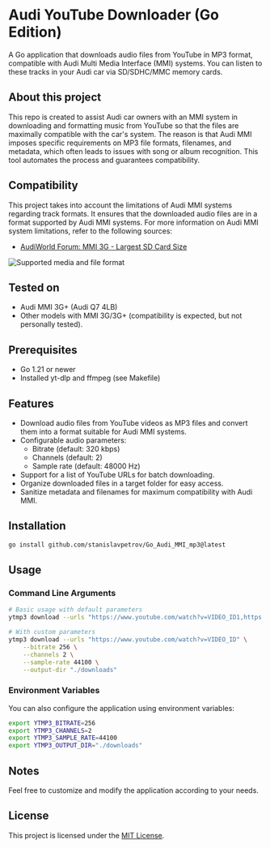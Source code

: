 # Audi YouTube Downloader (Go Edition)

A Go application that downloads audio files from YouTube in MP3 format, compatible with Audi Multi Media Interface (MMI) systems. You can listen to these tracks in your Audi car via SD/SDHC/MMC memory cards.


## About this project

This repo is created to assist Audi car owners with an MMI system in downloading and formatting music from YouTube so that the files are maximally compatible with the car's system. The reason is that Audi MMI imposes specific requirements on MP3 file formats, filenames, and metadata, which often leads to issues with song or album recognition. This tool automates the process and guarantees compatibility.

## Compatibility

This project takes into account the limitations of Audi MMI systems regarding track formats. It ensures that the downloaded audio files are in a format supported by Audi MMI systems. For more information on Audi MMI system limitations, refer to the following sources:

- [AudiWorld Forum: MMI 3G - Largest SD Card Size](https://www.audiworld.com/forums/q5-sq5-mki-8r-discussion-129/mmi-3g-largest-sd-card-size-2872958/#&gid=1&pid=1)


![Supported media and file format](https://github.com/StanislavStefanovPetrov/Audi_MMI_pytube_mp3/assets/29039888/371077bf-6104-48df-bf05-c8169dc06e2b)

## Tested on

- Audi MMI 3G+ (Audi Q7 4LB)
- Other models with MMI 3G/3G+ (compatibility is expected, but not personally tested).

## Prerequisites

- Go 1.21 or newer
- Installed yt-dlp and ffmpeg (see Makefile)

## Features

- Download audio files from YouTube videos as MP3 files and convert them into a format suitable for Audi MMI systems.
- Configurable audio parameters:
  - Bitrate (default: 320 kbps)
  - Channels (default: 2)
  - Sample rate (default: 48000 Hz)
- Support for a list of YouTube URLs for batch downloading.
- Organize downloaded files in a target folder for easy access.
- Sanitize metadata and filenames for maximum compatibility with Audi MMI.

## Installation

```bash
go install github.com/stanislavpetrov/Go_Audi_MMI_mp3@latest
```

## Usage

### Command Line Arguments

```bash
# Basic usage with default parameters
ytmp3 download --urls "https://www.youtube.com/watch?v=VIDEO_ID1,https://www.youtube.com/watch?v=VIDEO_ID2"

# With custom parameters
ytmp3 download --urls "https://www.youtube.com/watch?v=VIDEO_ID" \
    --bitrate 256 \
    --channels 2 \
    --sample-rate 44100 \
    --output-dir "./downloads"
```

### Environment Variables

You can also configure the application using environment variables:

```bash
export YTMP3_BITRATE=256
export YTMP3_CHANNELS=2
export YTMP3_SAMPLE_RATE=44100
export YTMP3_OUTPUT_DIR="./downloads"
```

## Notes

Feel free to customize and modify the application according to your needs.

## License

This project is licensed under the [MIT License](LICENSE).
